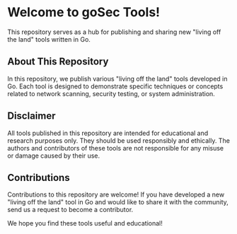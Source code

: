 # Welcome to goSec Tools!

This repository serves as a hub for publishing and sharing new "living off the land" tools written in Go.

## About This Repository

In this repository, we publish various "living off the land" tools developed in Go. Each tool is designed to demonstrate specific techniques or concepts related to network scanning, security testing, or system administration.

## Disclaimer

All tools published in this repository are intended for educational and research purposes only. They should be used responsibly and ethically. The authors and contributors of these tools are not responsible for any misuse or damage caused by their use.

## Contributions

Contributions to this repository are welcome! If you have developed a new "living off the land" tool in Go and would like to share it with the community, send us a request to become a contributor.

We hope you find these tools useful and educational!
